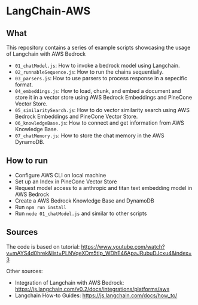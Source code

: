 # LangChain-AWS

## What

This repository contains a series of example scripts showcasing the usage of Langchain with AWS Bedrock

- `01_chatModel.js`: How to invoke a bedrock model using Langchain.
- `02_runnableSequence.js`: How to run the chains sequentially.
- `03_parsers.js`: How to use parsers to process response in a sepecific format.
- `04_embeddings.js`: How to load, chunk, and embed a document and store it in a vector store using AWS Bedrock Embeddings and PineCone Vector Store.
- `05_similaritySearch.js`: How to do vector similarity search using  AWS Bedrock Embeddings and PineCone Vector Store.
- `06_knowledgeBase.js`: How to connect and get information from AWS Knowledge Base.
- `07_chatMemory.js`: How to store the chat memory in the AWS DynamoDB.

## How to run
- Configure AWS CLI on local machine
- Set up an Index in PineCone Vector Store
- Request model access to a anthropic and titan text embedding model in AWS Bedrock
- Create a AWS Bedrock Knowledge Base and DynamoDB
- Run `npm run install`
- Run `node 01_chatModel.js` and similar to other scripts

## Sources
The code is based on tutorial: https://www.youtube.com/watch?v=mAYS4d0hrek&list=PLNVqeXDm5tIp_WDhE46ApaJRubuDJcxu4&index=3


Other sources:
- Integration of Langchain with AWS Bedrock: https://js.langchain.com/v0.2/docs/integrations/platforms/aws
- Langchain How-to Guides: https://js.langchain.com/docs/how_to/
  
